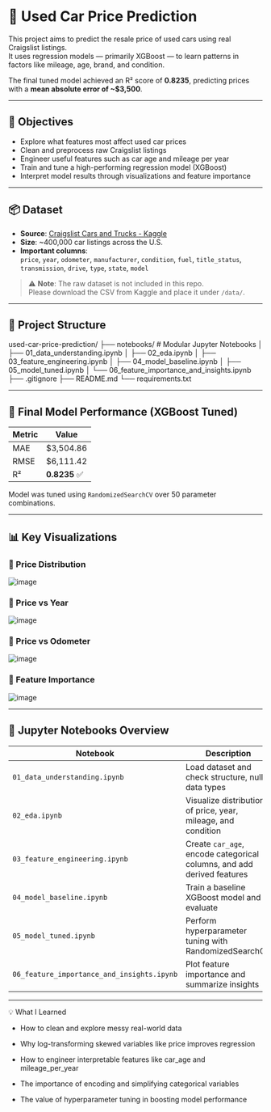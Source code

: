 # 🚗 Used Car Price Prediction

This project aims to predict the resale price of used cars using real Craigslist listings.  
It uses regression models — primarily XGBoost — to learn patterns in factors like mileage, age, brand, and condition.

The final tuned model achieved an R² score of **0.8235**, predicting prices with a **mean absolute error of ~$3,500**.

---

## 🎯 Objectives

- Explore what features most affect used car prices
- Clean and preprocess raw Craigslist listings
- Engineer useful features such as car age and mileage per year
- Train and tune a high-performing regression model (XGBoost)
- Interpret model results through visualizations and feature importance

---

## 📦 Dataset

- **Source**: [Craigslist Cars and Trucks - Kaggle](https://www.kaggle.com/datasets/austinreese/craigslist-carstrucks-data)
- **Size**: ~400,000 car listings across the U.S.
- **Important columns**:  
  `price`, `year`, `odometer`, `manufacturer`, `condition`, `fuel`, `title_status`, `transmission`, `drive`, `type`, `state`, `model`

> ⚠️ **Note**: The raw dataset is not included in this repo.  
> Please download the CSV from Kaggle and place it under `/data/`.

---

## 📁 Project Structure
used-car-price-prediction/
├── notebooks/ # Modular Jupyter Notebooks
│ ├── 01_data_understanding.ipynb
│ ├── 02_eda.ipynb
│ ├── 03_feature_engineering.ipynb
│ ├── 04_model_baseline.ipynb
│ ├── 05_model_tuned.ipynb
│ └── 06_feature_importance_and_insights.ipynb
├── .gitignore
├── README.md
└── requirements.txt

---

## 🧪 Final Model Performance (XGBoost Tuned)

| Metric | Value        |
|--------|--------------|
| MAE    | \$3,504.86   |
| RMSE   | \$6,111.42   |
| R²     | **0.8235** ✅ |

Model was tuned using `RandomizedSearchCV` over 50 parameter combinations.

---

## 📊 Key Visualizations

### 📌 Price Distribution  
![image](https://github.com/user-attachments/assets/e050dbff-8a1c-4b73-a0db-3187aa730576)

### 📌 Price vs Year  
![image](https://github.com/user-attachments/assets/8bdf3a55-d187-4968-bed6-79b5b1a375d2)

### 📌 Price vs Odometer  
![image](https://github.com/user-attachments/assets/680c18e2-7298-466e-bbaf-d5430cd95801)

### 📌 Feature Importance  
![image](https://github.com/user-attachments/assets/fd270f9c-fac1-498f-91ff-85e86bc3705c)

---

## 🧱 Jupyter Notebooks Overview

| Notebook | Description |
|----------|-------------|
| `01_data_understanding.ipynb` | Load dataset and check structure, nulls, data types |
| `02_eda.ipynb` | Visualize distribution of price, year, mileage, and condition |
| `03_feature_engineering.ipynb` | Create `car_age`, encode categorical columns, and add derived features |
| `04_model_baseline.ipynb` | Train a baseline XGBoost model and evaluate |
| `05_model_tuned.ipynb` | Perform hyperparameter tuning with RandomizedSearchCV |
| `06_feature_importance_and_insights.ipynb` | Plot feature importance and summarize insights |

---

💡 What I Learned
- How to clean and explore messy real-world data

- Why log-transforming skewed variables like price improves regression

- How to engineer interpretable features like car_age and mileage_per_year

- The importance of encoding and simplifying categorical variables

- The value of hyperparameter tuning in boosting model performance
